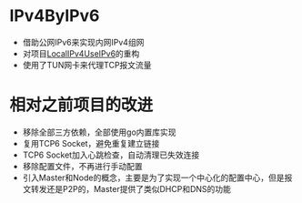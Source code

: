 # IPv4ByIPv6
* 借助公网IPv6来实现内网IPv4组网
* 对项目[LocalIPv4UseIPv6](https://github.com/A0000000000/LocalIPv4UseIPv6)的重构
* 使用了TUN网卡来代理TCP报文流量

# 相对之前项目的改进
* 移除全部三方依赖，全部使用go内置库实现
* 复用TCP6 Socket，避免重复建立链接
* TCP6 Socket加入心跳检查，自动清理已失效连接
* 移除配置文件，不再进行手动配置
* 引入Master和Node的概念，主要是为了实现一个中心化的配置中心，但是报文转发还是P2P的，Master提供了类似DHCP和DNS的功能